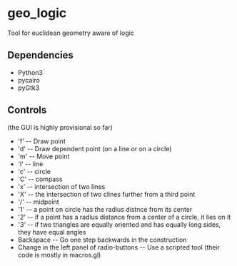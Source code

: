 # geo_logic
Tool for euclidean geometry aware of logic

## Dependencies
+ Python3
+ pycairo
+ pyGtk3

## Controls
(the GUI is highly provisional so far)
+ 'f' -- Draw point
+ 'd' -- Draw dependent point (on a line or on a circle)
+ 'm' -- Move point
+ 'l' -- line
+ 'c' -- circle
+ 'C' -- compass
+ 'x' -- intersection of two lines
+ 'X' -- the intersection of two clines further from a third point
+ '/' -- midpoint
+ '1' -- a point on circle has the radius distnce from its center
+ '2' -- if a point has a radius distance from a center of a circle, it lies on it
+ '3' -- if two triangles are equally oriented and has equally long sides, they have equal angles
+ Backspace -- Go one step backwards in the construction
+ Change in the left panel of radio-buttons -- Use a scripted tool (their code is mostly in macros.gl)
